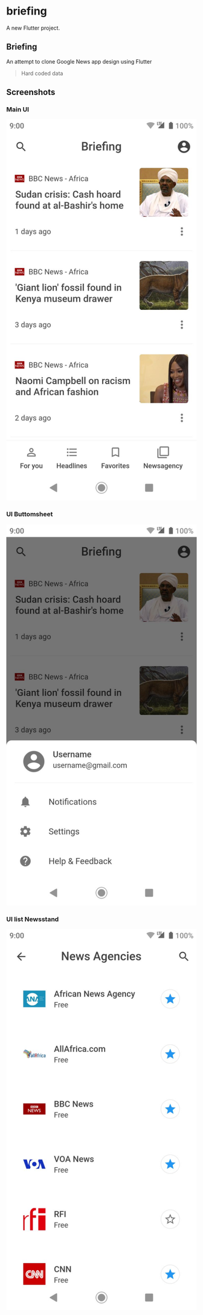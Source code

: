 # briefing

A new Flutter project.

## Briefing 

An attempt to clone Google News app design using Flutter

> Hard coded data

## Screenshots

### Main UI

![main ui](ui_main_list.jpg)

### UI Buttomsheet

![ui bottom sheet](ui_bottomsheet.jpg)

### UI list Newsstand

![ui list](ui_list.jpg)
